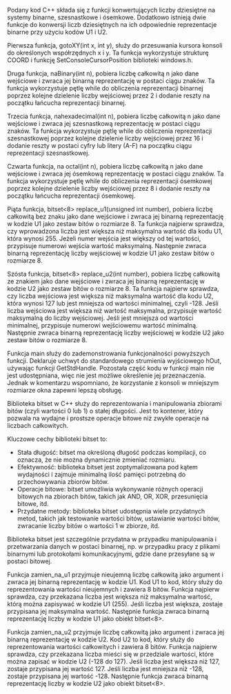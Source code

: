 Podany kod C++ składa się z funkcji konwertujących liczby dziesiętne na systemy binarne, szesnastkowe i ósemkowe. Dodatkowo istnieją dwie funkcje do konwersji liczb dziesiętnych na ich odpowiednie reprezentacje binarne przy użyciu kodów U1 i U2.

Pierwsza funkcja, gotoXY(int x, int y), służy do przesuwania kursora konsoli do określonych współrzędnych x i y. Ta funkcja wykorzystuje strukturę COORD i funkcję SetConsoleCursorPosition biblioteki windows.h.

Druga funkcja, naBinary(int n), pobiera liczbę całkowitą n jako dane wejściowe i zwraca jej binarną reprezentację w postaci ciągu znaków. Ta funkcja wykorzystuje pętlę while do obliczenia reprezentacji binarnej poprzez kolejne dzielenie liczby wejściowej przez 2 i dodanie reszty na początku łańcucha reprezentacji binarnej.

Trzecia funkcja, nahexadecimal(int n), pobiera liczbę całkowitą n jako dane wejściowe i zwraca jej szesnastkową reprezentację w postaci ciągu znaków. Ta funkcja wykorzystuje pętlę while do obliczenia reprezentacji szesnastkowej poprzez kolejne dzielenie liczby wejściowej przez 16 i dodanie reszty w postaci cyfry lub litery (A-F) na początku ciągu reprezentacji szesnastkowej.

Czwarta funkcja, na octal(int n), pobiera liczbę całkowitą n jako dane wejściowe i zwraca jej ósemkową reprezentację w postaci ciągu znaków. Ta funkcja wykorzystuje pętlę while do obliczenia reprezentacji ósemkowej poprzez kolejne dzielenie liczby wejściowej przez 8 i dodanie reszty na początku łańcucha reprezentacji ósemkowej.

Piąta funkcja, bitset<8> replace_u1(unsigned int number), pobiera liczbę całkowitą bez znaku jako dane wejściowe i zwraca jej binarną reprezentację w kodzie U1 jako zestaw bitów o rozmiarze 8. Ta funkcja najpierw sprawdza, czy wprowadzona liczba jest większa niż maksymalna wartość dla kodu U1, która wynosi 255. Jeżeli numer wejścia jest większy od tej wartości, przypisuje numerowi wejścia wartość maksymalną. Następnie zwraca binarną reprezentację liczby wejściowej w kodzie U1 jako zestaw bitów o rozmiarze 8.

Szósta funkcja, bitset<8> replace_u2(int number), pobiera liczbę całkowitą ze znakiem jako dane wejściowe i zwraca jej binarną reprezentację w kodzie U2 jako zestaw bitów o rozmiarze 8. Ta funkcja najpierw sprawdza, czy liczba wejściowa jest większa niż maksymalna wartość dla kodu U2, która wynosi 127 lub jest mniejsza od wartości minimalnej, czyli -128. Jeśli liczba wejściowa jest większa niż wartość maksymalna, przypisuje wartość maksymalną do liczby wejściowej. Jeśli jest mniejsza od wartości minimalnej, przypisuje numerowi wejściowemu wartość minimalną. Następnie zwraca binarną reprezentację liczby wejściowej w kodzie U2 jako zestaw bitów o rozmiarze 8.

Funkcja main służy do zademonstrowania funkcjonalności powyższych funkcji. Deklaruje uchwyt do standardowego strumienia wyjściowego hOut, używając funkcji GetStdHandle. Pozostała część kodu w funkcji main nie jest udostępniana, więc nie jest możliwe określenie jej przeznaczenia. Jednak w komentarzu wspomniano, że korzystanie z konsoli w mniejszym rozmiarze okna zapewni lepszą obsługę.


Biblioteka bitset w C++ służy do reprezentowania i manipulowania zbiorami bitów (czyli wartości 0 lub 1) o stałej długości. Jest to kontener, który pozwala na wydajne i prostsze operacje bitowe niż zwykłe operacje na liczbach całkowitych.

Kluczowe cechy biblioteki bitset to:

- Stała długość: bitset ma określoną długość podczas kompilacji, co oznacza, że nie można dynamicznie zmieniać rozmiaru.
- Efektywność: biblioteka bitset jest zoptymalizowana pod kątem wydajności i zajmuje minimalną ilość pamięci potrzebną do przechowywania zbiorów bitów.
- Operacje bitowe: bitset umożliwia wykonywanie różnych operacji bitowych na zbiorach bitów, takich jak AND, OR, XOR, przesunięcia bitowe, itd.
- Przydatne metody: biblioteka bitset udostępnia wiele przydatnych metod, takich jak testowanie wartości bitów, ustawianie wartości bitów, zwracanie liczby bitów o wartości 1 w zbiorze, itd.

Biblioteka bitset jest szczególnie przydatna w przypadku manipulowania i przetwarzania danych w postaci binarnej, np. w przypadku pracy z plikami binarnymi lub protokołami komunikacyjnymi, gdzie dane przesyłane są w postaci bitowej.

Funkcja zamien_na_u1 przyjmuje nieujemną liczbę całkowitą jako argument i zwraca jej binarną reprezentację w kodzie U1. Kod U1 to kod, który służy do reprezentowania wartości nieujemnych i zawiera 8 bitów. Funkcja najpierw sprawdza, czy przekazana liczba jest większa niż maksymalna wartość, którą można zapisywać w kodzie U1 (255). Jeśli liczba jest większa, zostaje przypisana jej maksymalna wartość. Następnie funkcja zwraca binarną reprezentację liczby w kodzie U1 jako obiekt bitset<8>.

Funkcja zamien_na_u2 przyjmuje liczbę całkowitą jako argument i zwraca jej binarną reprezentację w kodzie U2. Kod U2 to kod, który służy do reprezentowania wartości całkowitych i zawiera 8 bitów. Funkcja najpierw sprawdza, czy przekazana liczba mieści się w przedziale wartości, które można zapisać w kodzie U2 (-128 do 127). Jeśli liczba jest większa niż 127, zostaje przypisana jej wartość 127. Jeśli liczba jest mniejsza niż -128, zostaje przypisana jej wartość -128. Następnie funkcja zwraca binarną reprezentację liczby w kodzie U2 jako obiekt bitset<8>.

